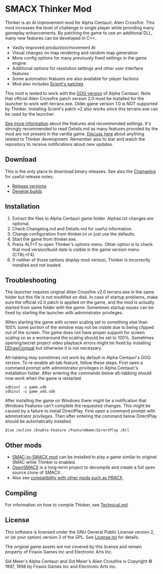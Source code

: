 
SMACX Thinker Mod
=================

Thinker is an AI improvement mod for Alpha Centauri: Alien Crossfire.
This mod increases the level of challenge in single player while providing many gameplay enhancements.
By patching the game to use an additional DLL, many new features can be developed in C++.

* Vastly improved production/movement AI
* Visual changes on map rendering and random map generation
* More config options for many previously fixed settings in the game engine
* Additional options for resolution settings and other user interface features
* Some automation features are also available for player factions
* Mod also includes [Scient's patches](Details.md)

This mod is tested to work with the [GOG version](https://www.gog.com/game/sid_meiers_alpha_centauri) of Alpha Centauri.
Note that official Alien Crossfire patch version 2.0 must be installed for the launcher to work with terranx.exe.
Older game version 1.0 is NOT supported by Thinker. Installing Scient's patch v2 also works since this terranx.exe can be used by the launcher.

[See more information](Details.md) about the features and recommended settings.
It's strongly recommended to read Details.md as many features provided by the mod are not present in the vanilla game.
[Discuss here](https://github.com/induktio/thinker/discussions) about anything related to Thinker development.
Remember also to star and watch the repository to receive notifications about new updates.


Download
--------
This is the only place to download binary releases. See also the [Changelog](Changelog.md) for useful release notes.

* [Release versions](https://www.dropbox.com/sh/qsps5bhz8v020o9/AAAp6ioWxdo7vnG6Ity5W3o1a?dl=0&lst=)
* [Develop builds](https://www.dropbox.com/sh/qsps5bhz8v020o9/AADv-0D0-bPq22pgoAIcDRC3a/develop?dl=0&lst=)


Installation
------------
1. Extract the files to Alpha Centauri game folder. Alphax.txt changes are optional.
2. Check Changelog.md and Details.md for useful information.
3. Change configuration from thinker.ini or just use the defaults.
4. Start the game from thinker.exe.
5. Press ALT+T to open Thinker's options menu. Other option is to check that mod version/build date is visible in the game version menu (CTRL+F4).
6. If neither of those options display mod version, Thinker is incorrectly installed and not loaded.


Troubleshooting
---------------
The launcher requires original Alien Crossfire v2.0 terranx.exe in the same folder but this file is not modified on disk.
In case of startup problems, make sure the official v2.0 patch is applied on the game, and the mod is actually started
from same folder with the game. Sometimes startup issues can be fixed by starting the launcher with administrator privileges.

When starting the game with screen scaling set to something else than 100% some portion of the window may not be visible due to being
clipped out of the screen. The game does not have proper support for screen scaling so as a workaround the scaling should be set to 100%.
Sometimes opening/secret project video playback errors might be fixed by installing [DDrawCompat](https://github.com/narzoul/DDrawCompat)
but otherwise it is not necessary.

Alt-tabbing may sometimes not work by default in Alpha Centauri's GOG version. To re-enable alt-tab feature, follow these steps.
First open a command prompt with administrator privileges in Alpha Centauri's installation folder. After entering the commands
below alt-tabbing should now work when the game is restarted.

    sdbinst -u game.sdb
    sdbinst -u game_add.sdb

After installing the game on Windows there might be a notification that Windows Features can't complete the requested changes.
This might be caused by a failure to install DirectPlay. First open a command prompt with administrator privileges.
Then after entering the command below DirectPlay should be automatically installed.

    dism /online /Enable-Feature /FeatureName:DirectPlay /All


Other mods
----------
* [SMAC-in-SMACX mod](Details.md#smac-in-smacx-mod) can be installed to play a game similar to original SMAC while Thinker is enabled.
* [OpenSMACX](https://github.com/b-casey/OpenSMACX) is a long-term project to decompile and create a full open source clone of SMACX.
* Also see [compatibility with other mods such as PRACX](Details.md#compatibility-with-other-mods).


Compiling
---------
For information on how to compile Thinker, see [Technical.md](Technical.md).


License
-------
This software is licensed under the GNU General Public License version 2, or (at your option) version 3 of the GPL. See [License.txt](License.txt) for details.

The original game assets are not covered by this license and remain property of Firaxis Games Inc and Electronic Arts Inc.

Sid Meier's Alpha Centauri and Sid Meier's Alien Crossfire is Copyright © 1997, 1998 by Firaxis Games Inc and Electronic Arts Inc.

